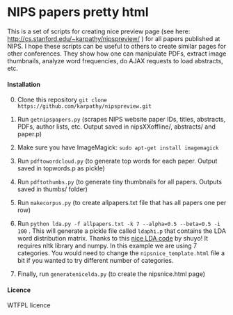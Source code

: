 
# NIPS papers pretty html

This is a set of scripts for creating nice preview page (see here: http://cs.stanford.edu/~karpathy/nipspreview/ ) for all papers published at NIPS. I hope these scripts can be useful to others to create similar pages for other conferences. They show how one can manipulate PDFs, extract image thumbnails, analyze word frequencies, do AJAX requests to load abstracts, etc.

#### Installation

0. Clone this repository `git clone https://github.com/karpathy/nipspreview.git`

1. Run `getnipspapers.py` (scrapes NIPS website paper IDs, titles, abstracts, PDFs, author lists, etc. Output saved in nipsXXoffline/, abstracts/ and paper.p)

2. Make sure you have ImageMagick: `sudo apt-get install imagemagick`

3. Run `pdftowordcloud.py` (to generate top words for each paper. Output saved in topwords.p as pickle)

4. Run `pdftothumbs.py` (to generate tiny thumbnails for all papers. Outputs saved in thumbs/ folder)

5. Run `makecorpus.py` (to create allpapers.txt file that has all papers one per row)

6. Run `python lda.py -f allpapers.txt -k 7 --alpha=0.5 --beta=0.5 -i 100` . This will generate a pickle file called `ldaphi.p` that contains the LDA word distribution matrix. Thanks to this [nice LDA code](https://github.com/shuyo/iir/blob/master/lda/lda.py) by shuyo! It requires nltk library and numpy. In this example we are using 7 categories. You would need to change the `nipsnice_template.html` file a bit if you wanted to try different number of categories.

7. Finally, run `generatenicelda.py` (to create the nipsnice.html page)

#### Licence

WTFPL licence
